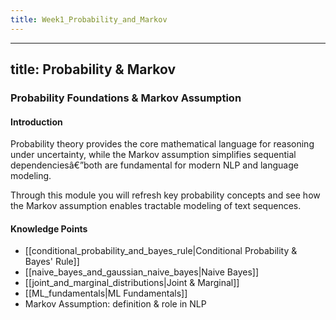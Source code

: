 ```yaml
---
title: Week1_Probability_and_Markov
---
```

---
title: Probability & Markov
---

### Probability Foundations & Markov Assumption

#### Introduction
Probability theory provides the core mathematical language for reasoning under uncertainty, while the Markov assumption simplifies sequential dependenciesâ€”both are fundamental for modern NLP and language modeling.

Through this module you will refresh key probability concepts and see how the Markov assumption enables tractable modeling of text sequences.

#### Knowledge Points
- [[conditional_probability_and_bayes_rule|Conditional Probability & Bayes' Rule]]
- [[naive_bayes_and_gaussian_naive_bayes|Naive Bayes]]
- [[joint_and_marginal_distributions|Joint & Marginal]]
- [[ML_fundamentals|ML Fundamentals]]
- Markov Assumption: definition & role in NLP

